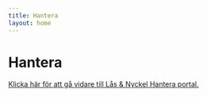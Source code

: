 ```yaml
---
title: Hantera
layout: home
---
```


# Hantera

[Klicka här för att gå vidare till Lås & Nyckel Hantera portal.](http://brfstyrmannen.dyndns.org/Hantera)

